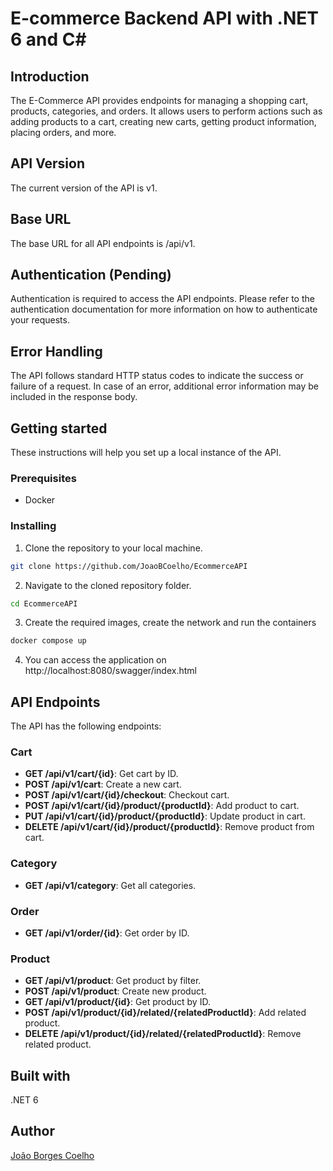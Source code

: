 # E-commerce Backend API with .NET 6 and C#
## Introduction
The E-Commerce API provides endpoints for managing a shopping cart, products, categories, and orders. It allows users to perform actions such as adding products to a cart, creating new carts, getting product information, placing orders, and more.

## API Version
The current version of the API is v1.

## Base URL
The base URL for all API endpoints is /api/v1.

## Authentication (Pending)
Authentication is required to access the API endpoints. Please refer to the authentication documentation for more information on how to authenticate your requests.

## Error Handling
The API follows standard HTTP status codes to indicate the success or failure of a request. In case of an error, additional error information may be included in the response body.

## Getting started
These instructions will help you set up a local instance of the API.

### Prerequisites
- Docker

### Installing
1. Clone the repository to your local machine.
``` bash
git clone https://github.com/JoaoBCoelho/EcommerceAPI
```

2. Navigate to the cloned repository folder.
``` bash
cd EcommerceAPI
```

3. Create the required images, create the network and run the containers
``` bash
docker compose up
```

4. You can access the application on http://localhost:8080/swagger/index.html

## API Endpoints

The API has the following endpoints:

### Cart
- **GET /api/v1/cart/{id}**: Get cart by ID.
- **POST /api/v1/cart**: Create a new cart.
- **POST /api/v1/cart/{id}/checkout**: Checkout cart.
- **POST /api/v1/cart/{id}/product/{productId}**: Add product to cart.
- **PUT /api/v1/cart/{id}/product/{productId}**: Update product in cart.
- **DELETE /api/v1/cart/{id}/product/{productId}**: Remove product from cart.
### Category
- **GET /api/v1/category**: Get all categories.
### Order
- **GET /api/v1/order/{id}**: Get order by ID.
### Product
- **GET /api/v1/product**: Get product by filter.
- **POST /api/v1/product**: Create new product.
- **GET /api/v1/product/{id}**: Get product by ID.
- **POST /api/v1/product/{id}/related/{relatedProductId}**: Add related product.
- **DELETE /api/v1/product/{id}/related/{relatedProductId}**: Remove related product.

## Built with
.NET 6

## Author
[João Borges Coelho](https://github.com/JoaoBCoelho)
